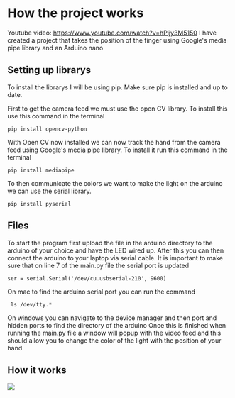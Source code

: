 # How the project works
Youtube video: https://www.youtube.com/watch?v=hPijy3M5150
I have created a project that takes the position of 
the finger using Google's media pipe library and an Arduino nano
## Setting up librarys

To install the librarys I will be using pip. Make sure pip is installed and up to date.

First to get the camera feed we must use the open CV library. To install this use this command in the terminal

```
pip install opencv-python
```

With Open CV now installed we can now track the hand from the camera feed using Google's media pipe library. To install it run this command in the terminal

```
pip install mediapipe
```

To then communicate the colors we want to make the light on the arduino we can use the serial library. 

```
pip install pyserial
```

## Files

To start the program first upload the file in the arduino directory to the arduino of your choice and have the LED wired up.
After this you can then connect the arduino to your laptop via serial cable. It is important to make sure that on line 7 of the main.py file the 
serial port is updated
```
ser = serial.Serial('/dev/cu.usbserial-210', 9600)
```
On mac to find the arduino serial port you can run the command
```
 ls /dev/tty.*
```
On windows you can navigate to the device manager and then port and hidden ports to find the directory of the arduino
Once this is finished when running the main.py file a window will popup with the video feed and this should allow you to change the color of the light with the position of your hand

## How it works

![](https://github.com/HandTrackingColor/howitworks.gif)


